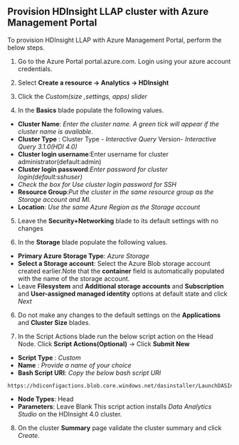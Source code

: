 ## Provision HDInsight  LLAP cluster with Azure Management Portal

To provision HDInsight LLAP with Azure Management Portal, perform the below steps. 

1. Go to the Azure Portal portal.azure.com. Login using your azure account credentials.
    
2. Select  **Create a resource -> Analytics -> HDInsight**

3. Click the *Custom(size ,settings, apps) slider*

4. In the **Basics** blade populate the following values.
 
 - **Cluster Name**: *Enter the cluster name. A green tick will appear if the cluster name is available.*
 - **Cluster Type** : Cluster Type -  *Interactive Query* 
  Version-   *Interactive Query 3.1.0(HDI 4.0)* 
 - **Cluster login username**:Enter username for cluster administrator(default:admin) 
 - **Cluster login password**:*Enter password for cluster login(default:sshuser)*
 - *Check the box for Use cluster login password for SSH*
 - **Resource Group**:*Put the cluster in the same resource group as the Storage account and MI.* 
 - **Location**: *Use the same Azure Region as the Storage account*

5. Leave the **Security+Networking** blade to its default settings with no changes

 5. In the **Storage** blade populate the following values.
 - **Primary Azure Storage Type**: *Azure Storage*
 - **Select a Storage account**: Select the Azure Blob storage account created earlier.Note that the **container** field is automatically populated with the name of the storage account. 
 - Leave **Filesystem** and **Additional storage accounts** and **Subscription** and **User-assigned managed identity** options at default state and click *Next* 

6. Do not make any changes to the default settings on the **Applications** and **Cluster Size** blades.

7. In the Script Actions blade run the below script action on the Head Node. 
Click **Script Actions(Optional)** -> Click **Submit New** 

      

 - **Script Type** : *Custom*
 - **Name** : *Provide a name of your choice*
 - **Bash Script URI**:  *Copy the below bash script URI*
```
https://hdiconfigactions.blob.core.windows.net/dasinstaller/LaunchDASInstaller.sh
```
   
 - **Node Types**: Head
 - **Parameters**: Leave Blank 
This script action installs *Data Analytics Studio* on the HDInsight 4.0 cluster. 

8. On the cluster **Summary** page validate the cluster summary and click *Create*. 





<!--stackedit_data:
eyJoaXN0b3J5IjpbMjgzNDc3MDE2LDEyMjE0MDUzNDEsLTE1OD
cwODg5NDBdfQ==
-->